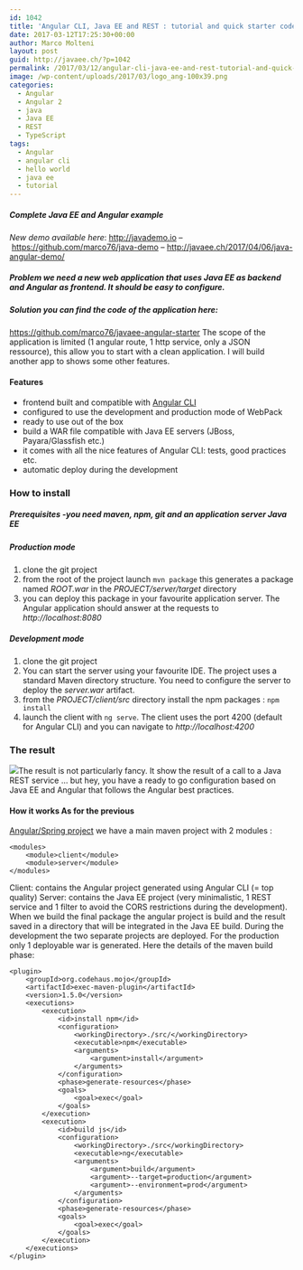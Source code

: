 ```yaml
---
id: 1042
title: 'Angular CLI, Java EE and REST : tutorial and quick starter code for Hello World'
date: 2017-03-12T17:25:30+00:00
author: Marco Molteni
layout: post
guid: http://javaee.ch/?p=1042
permalink: /2017/03/12/angular-cli-java-ee-and-rest-tutorial-and-quick-starter-code-for-hello-world/
image: /wp-content/uploads/2017/03/logo_ang-100x39.png
categories:
  - Angular
  - Angular 2
  - java
  - Java EE
  - REST
  - TypeScript
tags:
  - Angular
  - angular cli
  - hello world
  - java ee
  - tutorial
---
```

##### Complete Java EE and Angular example

_New demo available here_: <http://javademo.io> &#8211; <https://github.com/marco76/java-demo> &#8211; <http://javaee.ch/2017/04/06/java-angular-demo/>

##### Problem we need a new web application that uses Java EE as backend and Angular as frontend. It should be easy to configure.

##### Solution you can find the code of the application here:

<https://github.com/marco76/javaee-angular-starter> The scope of the application is limited (1 angular route, 1 http service, only a JSON ressource), this allow you to start with a clean application. I will build another app to shows some other features.

#### Features

  * frontend built and compatible with [Angular CLI](https://cli.angular.io)
  * configured to use the development and production mode of WebPack
  * ready to use out of the box
  * build a WAR file compatible with Java EE servers (JBoss, Payara/Glassfish etc.)
  * it comes with all the nice features of Angular CLI: tests, good practices etc.
  * automatic deploy during the development

### How to install

##### Prerequisites -you need maven, npm, git and an application server Java EE

##### Production mode

  1. clone the git project
  2. from the root of the project launch `mvn package` this generates a package named _ROOT.war_ in the _PROJECT/server/target_ directory
  3. you can deploy this package in your favourite application server. The Angular application should answer at the requests to _http://localhost:8080_

##### Development mode

  1. clone the git project
  2. You can start the server using your favourite IDE. The project uses a standard Maven directory structure. You need to configure the server to deploy the _server.war_ artifact.
  3. from the _PROJECT/client/src_ directory install the npm packages : `npm install`
  4. launch the client with `ng serve`. The client uses the port 4200 (default for Angular CLI) and you can navigate to _http://localhost:4200_

### The result

 <img class="alignnone size-full wp-image-1041" src="{{site.baseurl}}/assets/img/uploads/2017/03/payara_easy.png?resize=700%2C281" data-recalc-dims="1" />The result is not particularly fancy. It show the result of a call to a Java REST service &#8230; but hey, you have a ready to go configuration based on Java EE and Angular that follows the Angular best practices.

#### How it works As for the previous

[Angular/Spring project](http://javaee.ch/2016/02/23/spring-boot-angularjs-2-typescript-hello-world-tutorial/) we have a main maven project with 2 modules :

    <modules>
        <module>client</module>
        <module>server</module>
    </modules>
    

Client: contains the Angular project generated using Angular CLI (= top quality) Server: contains the Java EE project (very minimalistic, 1 REST service and 1 filter to avoid the CORS restrictions during the development). When we build the final package the angular project is build and the result saved in a directory that will be integrated in the Java EE build. During the development the two separate projects are deployed. For the production only 1 deployable war is generated. Here the details of the maven build phase:

    <plugin>
        <groupId>org.codehaus.mojo</groupId>
        <artifactId>exec-maven-plugin</artifactId>
        <version>1.5.0</version>
        <executions>
            <execution>
                <id>install npm</id>
                <configuration>
                    <workingDirectory>./src/</workingDirectory>
                    <executable>npm</executable>
                    <arguments>
                        <argument>install</argument>
                    </arguments>
                </configuration>
                <phase>generate-resources</phase>
                <goals>
                    <goal>exec</goal>
                </goals>
            </execution>
            <execution>
                <id>build js</id>
                <configuration>
                    <workingDirectory>./src</workingDirectory>
                    <executable>ng</executable>
                    <arguments>
                        <argument>build</argument>
                        <argument>--target=production</argument>
                        <argument>--environment=prod</argument>
                    </arguments>
                </configuration>
                <phase>generate-resources</phase>
                <goals>
                    <goal>exec</goal>
                </goals>
            </execution>
        </executions>
    </plugin>